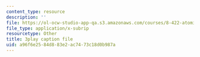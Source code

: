 ```yaml
---
content_type: resource
description: ''
file: https://ol-ocw-studio-app-qa.s3.amazonaws.com/courses/8-422-atomic-and-optical-physics-ii-spring-2013/a96f6e2584d883e2ac7473c18d0b987a_T1KLrKvCGbA.srt
file_type: application/x-subrip
resourcetype: Other
title: 3play caption file
uid: a96f6e25-84d8-83e2-ac74-73c18d0b987a
---
```

